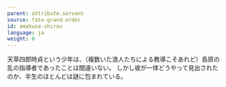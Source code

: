 ```yaml
---
parent: attribute.servant
source: fate-grand-order
id: amakusa-shirou
language: ja
weight: 0
---
```


天草四郎時貞という少年は、（複数いた浪人たちによる教導こそあれど）島原の乱の指導者であったことは間違いない。
しかし彼が一体どうやって見出されたのか、半生のほとんどは謎に包まれている。

